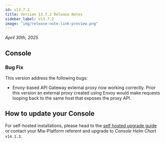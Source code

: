 ```yaml
---
id: v13.7.2
title: Version 13.7.2 Release Notes
sidebar_label: v13.7.2
image: "img/release-note-link-preview.png"
---
```


_April 30th, 2025_

## Console

### Bug Fix

This version address the following bugs:

- Envoy-based API Gateway external proxy now working correctly. Prior this version an external proxy created using Envoy would make requests looping back to the same host that exposes the proxy API.


## How to update your Console

For self-hosted installations, please head to the [self hosted upgrade guide](/docs/13.7.5/infrastructure/self-hosted/installation-chart/how-to-upgrade) or contact your Mia-Platform referent and upgrade to _Console Helm Chart_ `v14.1.3`.
